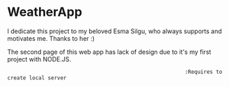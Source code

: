 # WeatherApp

I dedicate this project to my beloved Esma Silgu, who always supports and motivates me.
Thanks to her :)

The second page of this web app has lack of design due to it's my first project with NODE.JS.
                                                                                                          
                                                             :Requires to create local server
